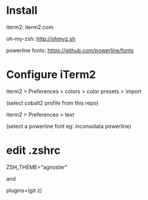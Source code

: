 # Install 

iterm2: iterm2.com

oh-my-zsh: http://ohmyz.sh

powerline fonts: https://github.com/powerline/fonts


# Configure iTerm2

iterm2 > Preferences > colors > color presets > import

(select cobalt2 profile from this repo)


iterm2 > Preferences > text

(select a powerline font eg: inconsolata powerline)


# edit .zshrc

ZSH_THEME="agnoster"

and

plugins=(git z)
